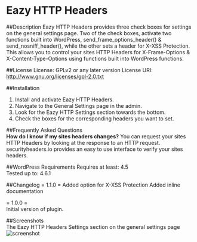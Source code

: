 # Eazy HTTP Headers
##Description
Eazy HTTP Headers provides three check boxes for settings on the general settings page. 
Two of the check boxes, activate two functions built into WordPress, send_frame_options_header() & send_nosniff_header(), while the other sets a header for X-XSS Protection.
This allows you to control your sites HTTP Headers for X-Frame-Options & X-Content-Type-Options using functions built into WordPress functions.  

##License
License: GPLv2 or any later version
License URI: http://www.gnu.org/licenses/gpl-2.0.txt

##Installation
1.  Install and activate Eazy HTTP Headers.
2.  Navigate to the General Settings page in the admin.
3.  Look for the Eazy HTTP Settings section towards the bottom. 
4.  Check the boxes for the corresponding headers you want to set. 

##Frequently Asked Questions   
**How do I know if my sites headers changes?**
You can request your sites HTTP Headers by looking at the response to an HTTP request. 
securityheaders.io provides an easy to use interface to verify your sites headers. 

##WordPress Requirements
Requires at least: 4.5  
Tested up to: 4.6.1  

##Changelog
= 1.1.0 =
Added option for X-XSS Protection
Added inline documentation

= 1.0.0 =  
Initial version of plugin.


##Screenshots  
The Eazy HTTP Headers Settings section on the general settings page
![screenshot](https://cloud.githubusercontent.com/assets/6818209/16813878/1efa332a-48f9-11e6-881e-553c2785ad3b.png)